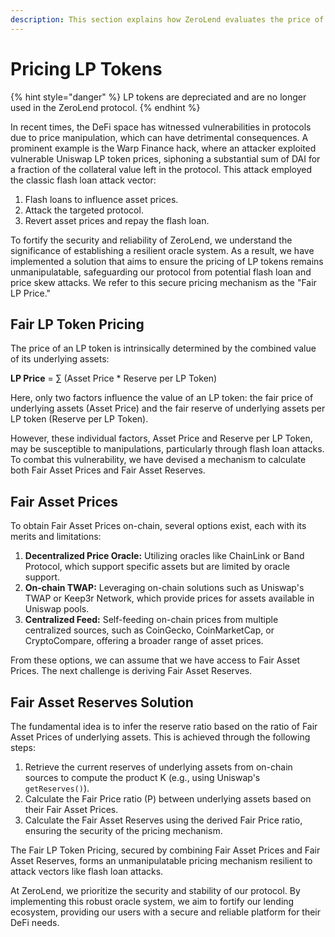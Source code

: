 ```yaml
---
description: This section explains how ZeroLend evaluates the price of various LP tokens
---
```


# Pricing LP Tokens

{% hint style="danger" %}
LP tokens are depreciated and are no longer used in the ZeroLend protocol.
{% endhint %}

In recent times, the DeFi space has witnessed vulnerabilities in protocols due to price manipulation, which can have detrimental consequences. A prominent example is the Warp Finance hack, where an attacker exploited vulnerable Uniswap LP token prices, siphoning a substantial sum of DAI for a fraction of the collateral value left in the protocol. This attack employed the classic flash loan attack vector:

1. Flash loans to influence asset prices.
2. Attack the targeted protocol.
3. Revert asset prices and repay the flash loan.

To fortify the security and reliability of ZeroLend, we understand the significance of establishing a resilient oracle system. As a result, we have implemented a solution that aims to ensure the pricing of LP tokens remains unmanipulatable, safeguarding our protocol from potential flash loan and price skew attacks. We refer to this secure pricing mechanism as the "Fair LP Price."

## **Fair LP Token Pricing**

The price of an LP token is intrinsically determined by the combined value of its underlying assets:

**LP Price** = ∑ (Asset Price \* Reserve per LP Token)

Here, only two factors influence the value of an LP token: the fair price of underlying assets (Asset Price) and the fair reserve of underlying assets per LP token (Reserve per LP Token).

However, these individual factors, Asset Price and Reserve per LP Token, may be susceptible to manipulations, particularly through flash loan attacks. To combat this vulnerability, we have devised a mechanism to calculate both Fair Asset Prices and Fair Asset Reserves.

## **Fair Asset Prices**

To obtain Fair Asset Prices on-chain, several options exist, each with its merits and limitations:

1. **Decentralized Price Oracle:** Utilizing oracles like ChainLink or Band Protocol, which support specific assets but are limited by oracle support.
2. **On-chain TWAP:** Leveraging on-chain solutions such as Uniswap's TWAP or Keep3r Network, which provide prices for assets available in Uniswap pools.
3. **Centralized Feed:** Self-feeding on-chain prices from multiple centralized sources, such as CoinGecko, CoinMarketCap, or CryptoCompare, offering a broader range of asset prices.

From these options, we can assume that we have access to Fair Asset Prices. The next challenge is deriving Fair Asset Reserves.

## **Fair Asset Reserves Solution**

The fundamental idea is to infer the reserve ratio based on the ratio of Fair Asset Prices of underlying assets. This is achieved through the following steps:

1. Retrieve the current reserves of underlying assets from on-chain sources to compute the product K (e.g., using Uniswap's `getReserves()`).
2. Calculate the Fair Price ratio (P) between underlying assets based on their Fair Asset Prices.
3. Calculate the Fair Asset Reserves using the derived Fair Price ratio, ensuring the security of the pricing mechanism.

The Fair LP Token Pricing, secured by combining Fair Asset Prices and Fair Asset Reserves, forms an unmanipulatable pricing mechanism resilient to attack vectors like flash loan attacks.

At ZeroLend, we prioritize the security and stability of our protocol. By implementing this robust oracle system, we aim to fortify our lending ecosystem, providing our users with a secure and reliable platform for their DeFi needs.
